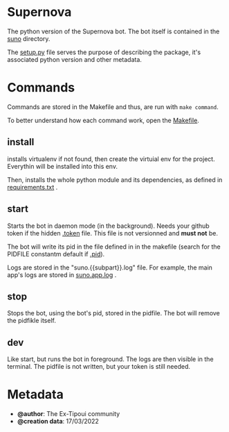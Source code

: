 
Supernova
=========

The python version of the Supernova bot. The bot itself is contained in the
[suno](suno) directory.

The [setup.py](setup.py) file serves the purpose of describing the package,
it's associated python version and other metadata.

Commands
========

Commands are stored in the Makefile and thus, are run with `make command`.

To better understand how each command work, open the [Makefile](Makefile).

install
-------

installs virtualenv if not found, then create the virtuial env for the project.
Everythin will be installed into this env.

Then, installs the whole python module and its dependencies, as defined in
[requirements.txt](requirements.txt) .

start
-----
Starts the bot in daemon mode (in the background). Needs your github token
if the hidden [.token](.token) file. This file is not versionned and **must
not** be.

The bot will write its pid in the file defined in in the makefile (search for
the PIDFILE constantm default if [.pid](.pid)).

Logs are stored in the "suno.{{subpart}}.log" file. For example, the main
app's logs are stored in [suno.app.log](suno.app.log) .

stop
----
Stops the bot, using the bot's pid, stored in the pidfile. The bot will remove
the pidfikle itself.

dev
---

Like start, but runs the bot in foreground. The logs are then visible in the
terminal. The pidfile is not written, but your token is still needed.


Metadata
========

 * **@author**: The Ex-Tipoui community
 * **@creation data**: 17/03/2022
